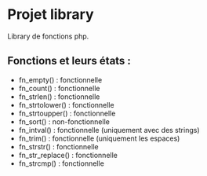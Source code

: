 # Projet library

Library de fonctions php.

## Fonctions et leurs états :

- fn_empty() : fonctionnelle
- fn_count() : fonctionnelle
- fn_strlen() : fonctionnelle
- fn_strtolower() : fonctionnelle
- fn_strtoupper() : fonctionnelle
- fn_sort() : non-fonctionnelle
- fn_intval() : fonctionnelle (uniquement avec des strings)
- fn_trim() : fonctionnelle (uniquement les espaces)
- fn_strstr() : fonctionnelle
- fn_str_replace() : fonctionnelle
- fn_strcmp() : fonctionnelle